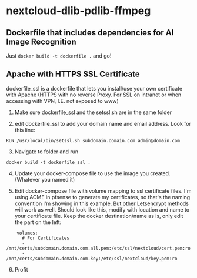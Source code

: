 # nextcloud-dlib-pdlib-ffmpeg
## Dockerfile that includes dependencies for AI Image Recognition
Just `docker build -t dockerfile .` and go!

## Apache with HTTPS SSL Certificate
dockerfile_ssl is a dockerfile that lets you install/use your own certificate with Apache (HTTPS with no reverse Proxy. For SSL on intranet or when accessing with VPN, I.E. not exposed to www)

1. Make sure dockerfile_ssl and the setssl.sh are in the same folder

2. edit dockerfile_ssl to add your domain name and email address.  Look for this line:

`RUN /usr/local/bin/setssl.sh subdomain.domain.com admin@domain.com`

3. Navigate to folder and run 

`docker build -t dockerfile_ssl .`

4. Update your docker-compose file to use the image you created. (Whatever you named it)

5. Edit docker-compose file with volume mapping to ssl certificate files.
I'm using ACME in pfsense to generate my certificates, so that's the naming convention I'm showing in this example.  But other Letsencrypt methods will work as well.  Should look like this, modify with location and name to your certificate file.  Keep the docker destination/name as is, only edit the part on the left:

```
    volumes:
      # For Certificates
      - /mnt/certs/subdomain.domain.com.all.pem:/etc/ssl/nextcloud/cert.pem:ro
      - /mnt/certs/subdomain.domain.com.key:/etc/ssl/nextcloud/key.pem:ro
```

6. Profit
